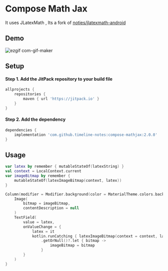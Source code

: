 # Compose Math Jax

It uses JLatexMath , Its a fork of [noties/jlatexmath-android](https://github.com/noties/jlatexmath-android)

## Demo

![ezgif com-gif-maker](https://user-images.githubusercontent.com/42442700/132947732-9d302d3e-ab99-4a12-96ab-9ecec25bb359.gif)

## Setup

#### Step 1. Add the JitPack repository to your build file

```groovy
allprojects {
    repositories {
        maven { url 'https://jitpack.io' }
    }
}
```

#### Step 2. Add the dependency

```groovy
dependencies {
    implementation 'com.github.timeline-notes:compose-mathjax:2.0.0'
}
```

## Usage

```kotlin
var latex by remember { mutableStateOf(latexString) }
val context = LocalContext.current
var imageBitmap by remember {
    mutableStateOf(latexImageBitmap(context, latex))
}

Column(modifier = Modifier.background(color = MaterialTheme.colors.background)) {
    Image(
        bitmap = imageBitmap,
        contentDescription = null
    )
    TextField(
        value = latex,
        onValueChange = {
            latex = it
            kotlin.runCatching { latexImageBitmap(context = context, latex) }
                .getOrNull()?.let { bitmap ->
                    imageBitmap = bitmap
                }
        }
    )
}
```